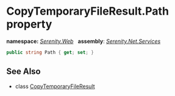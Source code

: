 # CopyTemporaryFileResult.Path property
**namespace:** *[Serenity.Web](../../README.md#serenity.web-namespace)*   **assembly**: *[Serenity.Net.Services](../../README.md)*

```csharp
public string Path { get; set; }
```

## See Also

* class [CopyTemporaryFileResult](../CopyTemporaryFileResult.md)